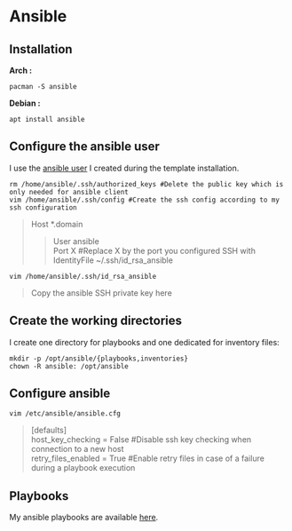 # Ansible

## Installation

**Arch :**  

```
pacman -S ansible
```

**Debian :**  

```
apt install ansible
```

## Configure the ansible user

I use the [ansible user](https://github.com/Antiz96/Linux-Server/blob/main/VMs/Arch-Linux_Server_Template.md#create-and-configure-the-ansible-user) I created during the template installation.

```
rm /home/ansible/.ssh/authorized_keys #Delete the public key which is only needed for ansible client
vim /home/ansible/.ssh/config #Create the ssh config according to my ssh configuration
```
> Host \*.domain    
> > User ansible    
> > Port X #Replace X by the port you configured SSH with   
> > IdentityFile ~/.ssh/id_rsa_ansible  
  
```
vim /home/ansible/.ssh/id_rsa_ansible
```
> Copy the ansible SSH private key here

## Create the working directories

I create one directory for playbooks and one dedicated for inventory files:
  
```
mkdir -p /opt/ansible/{playbooks,inventories}
chown -R ansible: /opt/ansible
```

## Configure ansible

```
vim /etc/ansible/ansible.cfg
```
> [defaults]  
> host_key_checking = False #Disable ssh key checking when connection to a new host   
> retry_files_enabled = True #Enable retry files in case of a failure during a playbook execution

## Playbooks

My ansible playbooks are available [here](https://github.com/Antiz96/Linux-Server/tree/main/Ansible-Playbooks).
